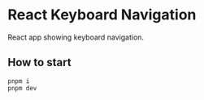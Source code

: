 # React Keyboard Navigation

React app showing keyboard navigation.

## How to start

```
pnpm i
pnpm dev
```
